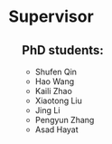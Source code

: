 <p><h1>Supervisor</h1></p>
<ul>
  <h2>PhD students:</h2>
  <ul>
  <li>Shufen Qin</li>
  <li>Hao Wang</li>
  <li>Kaili Zhao</li>
  <li>Xiaotong Liu</li>
  <li>Jing Li</li>
  <li>Pengyun Zhang</li>
  <li>Asad Hayat</li>
  </ul>
</ul>
